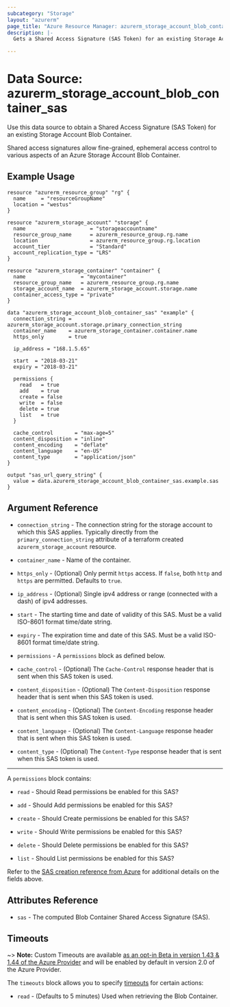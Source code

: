 ```yaml
---
subcategory: "Storage"
layout: "azurerm"
page_title: "Azure Resource Manager: azurerm_storage_account_blob_container_sas"
description: |-
  Gets a Shared Access Signature (SAS Token) for an existing Storage Account Blob Container.

---
```


# Data Source: azurerm_storage_account_blob_container_sas

Use this data source to obtain a Shared Access Signature (SAS Token) for an existing Storage Account Blob Container.

Shared access signatures allow fine-grained, ephemeral access control to various aspects of an Azure Storage Account Blob Container.

## Example Usage

```hcl
resource "azurerm_resource_group" "rg" {
  name     = "resourceGroupName"
  location = "westus"
}

resource "azurerm_storage_account" "storage" {
  name                     = "storageaccountname"
  resource_group_name      = azurerm_resource_group.rg.name
  location                 = azurerm_resource_group.rg.location
  account_tier             = "Standard"
  account_replication_type = "LRS"
}

resource "azurerm_storage_container" "container" {
  name                  = "mycontainer"
  resource_group_name   = azurerm_resource_group.rg.name
  storage_account_name  = azurerm_storage_account.storage.name
  container_access_type = "private"
}

data "azurerm_storage_account_blob_container_sas" "example" {
  connection_string = azurerm_storage_account.storage.primary_connection_string
  container_name    = azurerm_storage_container.container.name
  https_only        = true

  ip_address = "168.1.5.65"

  start  = "2018-03-21"
  expiry = "2018-03-21"

  permissions {
    read   = true
    add    = true
    create = false
    write  = false
    delete = true
    list   = true
  }

  cache_control       = "max-age=5"
  content_disposition = "inline"
  content_encoding    = "deflate"
  content_language    = "en-US"
  content_type        = "application/json"
}

output "sas_url_query_string" {
  value = data.azurerm_storage_account_blob_container_sas.example.sas
}
```

## Argument Reference

* `connection_string` - The connection string for the storage account to which this SAS applies. Typically directly from the `primary_connection_string` attribute of a terraform created `azurerm_storage_account` resource.

* `container_name` - Name of the container.

* `https_only` - (Optional) Only permit `https` access. If `false`, both `http` and `https` are permitted. Defaults to `true`.

* `ip_address` - (Optional) Single ipv4 address or range (connected with a dash) of ipv4 addresses.

* `start` - The starting time and date of validity of this SAS. Must be a valid ISO-8601 format time/date string.

* `expiry` - The expiration time and date of this SAS. Must be a valid ISO-8601 format time/date string.

* `permissions` - A `permissions` block as defined below.

* `cache_control` - (Optional) The `Cache-Control` response header that is sent when this SAS token is used.

* `content_disposition` - (Optional) The `Content-Disposition` response header that is sent when this SAS token is used.

* `content_encoding` - (Optional) The `Content-Encoding` response header that is sent when this SAS token is used.

* `content_language` - (Optional) The `Content-Language` response header that is sent when this SAS token is used.

* `content_type` - (Optional) The `Content-Type` response header that is sent when this SAS token is used.

---

A `permissions` block contains:


* `read` - Should Read permissions be enabled for this SAS?

* `add` - Should Add permissions be enabled for this SAS?

* `create` - Should Create permissions be enabled for this SAS?

* `write` - Should Write permissions be enabled for this SAS?

* `delete` - Should Delete permissions be enabled for this SAS?

* `list` - Should List permissions be enabled for this SAS?

Refer to the [SAS creation reference from Azure](https://docs.microsoft.com/en-us/rest/api/storageservices/create-service-sas)
for additional details on the fields above.

## Attributes Reference

* `sas` - The computed Blob Container Shared Access Signature (SAS).

## Timeouts

~> **Note:** Custom Timeouts are available [as an opt-in Beta in version 1.43 & 1.44 of the Azure Provider](/docs/providers/azurerm/guides/2.0-beta.html) and will be enabled by default in version 2.0 of the Azure Provider.

The `timeouts` block allows you to specify [timeouts](https://www.terraform.io/docs/configuration/resources.html#timeouts) for certain actions:

* `read` - (Defaults to 5 minutes) Used when retrieving the Blob Container.
